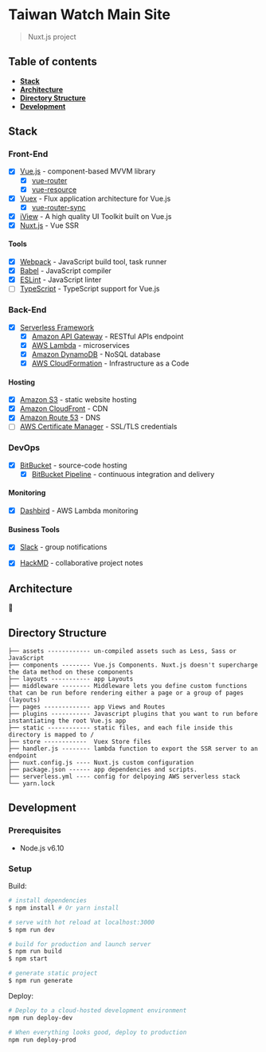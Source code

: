 # Taiwan Watch Main Site

> Nuxt.js project

## Table of contents

- **[Stack](#stack)**
- **[Architecture](#architecture)**
- **[Directory Structure](#directory-structure)**
- **[Development](#development)**

## Stack

### Front-End

- [x] [Vue.js](https://vuejs.org/) - component-based MVVM library
  - [x] [vue-router](https://github.com/vuejs/vue-router)
  - [x] [vue-resource](https://github.com/vuejs/vue-resource)
- [x] [Vuex](https://github.com/vuejs/vuex) - Flux application architecture for Vue.js
  - [x] [vue-router-sync](https://github.com/vuejs/vuex-router-sync)
- [x] [iView](https://github.com/iview/iview) - A high quality UI Toolkit built on Vue.js
- [x] [Nuxt.js](https://nuxtjs.org/guide/installation) - Vue SSR

#### Tools

- [x] [Webpack](https://webpack.github.io/) - JavaScript build tool, task runner
- [x] [Babel](https://babeljs.io/) - JavaScript compiler
- [x] [ESLint](http://eslint.org/) - JavaScript linter
- [ ] [TypeScript](https://vuejs.org/v2/guide/typescript.html) - TypeScript support for Vue.js

### Back-End

- [x] [Serverless Framework](http://serverless.com/)
  - [x] [Amazon API Gateway](https://aws.amazon.com/api-gateway) - RESTful APIs endpoint
  - [x] [AWS Lambda](https://aws.amazon.com/lambda) - microservices
  - [x] [Amazon DynamoDB](https://aws.amazon.com/dynamodb) - NoSQL database
  - [x] [AWS CloudFormation](https://aws.amazon.com/cloudformation) - Infrastructure as a Code

#### Hosting

- [x] [Amazon S3](https://aws.amazon.com/s3) - static website hosting
- [x] [Amazon CloudFront](https://aws.amazon.com/cloudfront) - CDN
- [x] [Amazon Route 53](https://aws.amazon.com/route53) - DNS
- [ ] [AWS Certificate Manager](https://aws.amazon.com/certificate-manager) - SSL/TLS credentials

### DevOps

- [x] [BitBucket](https://bitbucket.org/) - source-code hosting
  - [x] [BitBucket Pipeline](https://bitbucket.org/product/features/pipelines) - continuous integration and delivery

#### Monitoring

- [x] [Dashbird](https://app.dashbird.io/) - AWS Lambda monitoring

#### Business Tools

- [x] [Slack](https://taiwan-watch-slack-invite.herokuapp.com/) - group notifications
- [x] [HackMD](https://hackmd.io/c/BJKPgq5sZ/) - collaborative project notes


## Architecture
🚧

## Directory Structure
```
├── assets ------------ un-compiled assets such as Less, Sass or JavaScript
├── components -------- Vue.js Components. Nuxt.js doesn't supercharge the data method on these components
├── layouts ----------- app Layouts
├── middleware -------- Middleware lets you define custom functions that can be run before rendering either a page or a group of pages (layouts)
├── pages ------------- app Views and Routes
├── plugins ----------- Javascript plugins that you want to run before instantiating the root Vue.js app
├── static ------------ static files, and each file inside this directory is mapped to /
├── store ------------  Vuex Store files
├── handler.js -------- lambda function to export the SSR server to an endpoint
├── nuxt.config.js ---- Nuxt.js custom configuration
├── package.json ------ app dependencies and scripts.
├── serverless.yml ---- config for delpoying AWS serverless stack
└── yarn.lock
```

## Development

### Prerequisites

- Node.js v6.10

### Setup

Build:

``` bash
# install dependencies
$ npm install # Or yarn install

# serve with hot reload at localhost:3000
$ npm run dev

# build for production and launch server
$ npm run build
$ npm start

# generate static project
$ npm run generate
```

Deploy:

``` bash
# Deploy to a cloud-hosted development environment
npm run deploy-dev

# When everything looks good, deploy to production
npm run deploy-prod
```
